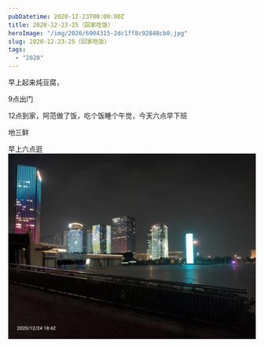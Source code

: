 ```yaml
---
pubDatetime: 2020-12-23T00:00:00Z
title: 2020-12-23-25（回家吃饭）
heroImage: "/img/2020/6904315-2dc1ff8c92848cb0.jpg"
slug: 2020-12-23-25（回家吃饭）
tags:
  - "2020"
---
```


早上起来炖豆腐，

9点出门

12点到家，阿范做了饭，吃个饭睡个午觉，今天六点早下班

地三鲜

早上六点逛![](../../../../public/img/2020/6904315-2dc1ff8c92848cb0.jpg)
